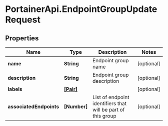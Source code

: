# PortainerApi.EndpointGroupUpdateRequest

## Properties
Name | Type | Description | Notes
------------ | ------------- | ------------- | -------------
**name** | **String** | Endpoint group name | [optional] 
**description** | **String** | Endpoint group description | [optional] 
**labels** | [**[Pair]**](Pair.md) |  | [optional] 
**associatedEndpoints** | **[Number]** | List of endpoint identifiers that will be part of this group | [optional] 


